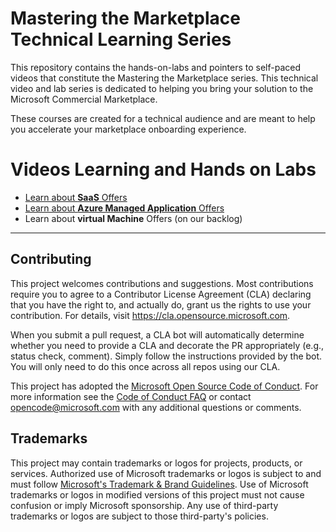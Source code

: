 # Mastering the Marketplace Technical Learning Series

This repository contains the hands-on-labs and pointers to self-paced videos that constitute the Mastering the Marketplace series. This technical video and lab series is dedicated to helping you bring your solution to the Microsoft Commercial Marketplace.

These courses are created for a technical audience and are meant to help you accelerate your marketplace onboarding experience.

# Videos Learning and Hands on Labs

- [Learn about **SaaS** Offers](./saas/README.md)
- [Learn about **Azure Managed Application** Offers](./ama/README.md)
- Learn about **virtual Machine** Offers (on our backlog)

---

## Contributing

This project welcomes contributions and suggestions.  Most contributions require you to agree to a
Contributor License Agreement (CLA) declaring that you have the right to, and actually do, grant us
the rights to use your contribution. For details, visit https://cla.opensource.microsoft.com.

When you submit a pull request, a CLA bot will automatically determine whether you need to provide
a CLA and decorate the PR appropriately (e.g., status check, comment). Simply follow the instructions
provided by the bot. You will only need to do this once across all repos using our CLA.

This project has adopted the [Microsoft Open Source Code of Conduct](https://opensource.microsoft.com/codeofconduct/).
For more information see the [Code of Conduct FAQ](https://opensource.microsoft.com/codeofconduct/faq/) or
contact [opencode@microsoft.com](mailto:opencode@microsoft.com) with any additional questions or comments.

## Trademarks

This project may contain trademarks or logos for projects, products, or services. Authorized use of Microsoft 
trademarks or logos is subject to and must follow 
[Microsoft's Trademark & Brand Guidelines](https://www.microsoft.com/en-us/legal/intellectualproperty/trademarks/usage/general).
Use of Microsoft trademarks or logos in modified versions of this project must not cause confusion or imply Microsoft sponsorship.
Any use of third-party trademarks or logos are subject to those third-party's policies.

